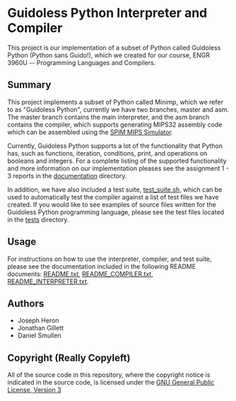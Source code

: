Guidoless Python Interpreter and Compiler
=========================================

This project is our implementation of a subset of Python called Guidoless Python (Python sans Guido!), 
which we created for our course, ENGR 3960U -- Programming Languages and Compilers.


Summary
-----------------------------------------

This project implements a subset of Python called Minimp, which we refer to as "Guidoless Python", currently
we have two branches, master and asm. The master branch contains the main interpreter, and the asm branch
contains the compiler, which supports generating MIPS32 assembly code which can be assembled using the 
[SPIM MIPS Simulator](http://pages.cs.wisc.edu/~larus/spim.html).

Currently, Guidoless Python supports a lot of the functionality that Python has, such as functions, 
iteration, conditions, print, and operations on booleans and integers. For a complete listing of the
supported functionality and more information on our implementation pleases see the assignment 1 - 3
reports in the [documentation](doc/) directory.

In addition, we have also included a test suite, [test_suite.sh](test_suite.sh), which can be used to 
automatically test the compiler against a list of test files we have created. If you would like to 
see examples of source files written for the Guidoless Python programming language, please see the
test files located in the [tests](tests/) directory.


Usage
-----------------------------------------

For instructions on how to use the interpreter, compiler, and test suite, please see the documentation
included in the following README documents: [README.txt](README.txt), [README_COMPILER.txt](README_COMPILER.txt),
[README_INTERPRETER.txt](README_INTERPRETER.txt).


Authors
-----------------------------------------

* Joseph Heron
* Jonathan Gillett
* Daniel Smullen


Copyright (Really Copyleft)
---------------------------

All of the source code in this repository, where the copyright notice is indicated in the source
code, is licensed under the [GNU General Public License, Version 3](http://www.gnu.org/licenses/gpl.html)
